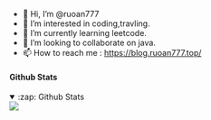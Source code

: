 - 👋 Hi, I’m @ruoan777
- 👀 I’m interested in coding,travling.
- 🌱 I’m currently learning leetcode.
- 💞️ I’m looking to collaborate on java.
- 📫 How to reach me : https://blog.ruoan777.top/

<!---
ruoan777/ruoan777 is a ✨ special ✨ repository because its `README.md` (this file) appears on your GitHub profile.
You can click the Preview link to take a look at your changes.
--->
#### Github Stats
<details open>
  <summary>:zap: Github Stats</summary>
  <img src="https://github-readme-stats.vercel.app/api?username=ruoan777&count_private=true&show_icons=true&theme=onedark"/>
</details>
